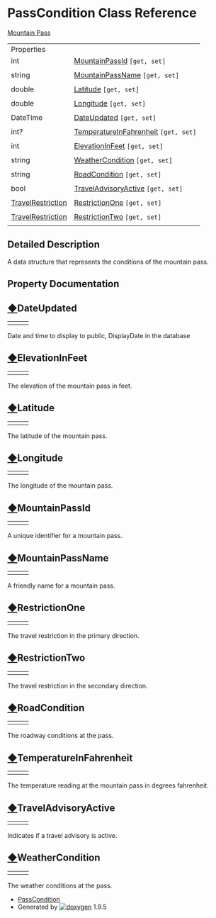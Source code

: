 # PassCondition Class Reference

[Mountain Pass](group___mountain_pass.html)

|  |  |
| --- | --- |
| Properties | |
| int | [MountainPassId](class_pass_condition.html#a421d3b9b2bccb7564a2c3a3f07274724) `[get, set]` |
|  | |
| string | [MountainPassName](class_pass_condition.html#a299502ae9aa375e427203b286097057e) `[get, set]` |
|  | |
| double | [Latitude](class_pass_condition.html#a7c3f14a6f6450e3181d15f33bab90a23) `[get, set]` |
|  | |
| double | [Longitude](class_pass_condition.html#a6219d076082503368746e52418507e00) `[get, set]` |
|  | |
| DateTime | [DateUpdated](class_pass_condition.html#a5013a0c3ef8365d24bb0396769b7625e) `[get, set]` |
|  | |
| int? | [TemperatureInFahrenheit](class_pass_condition.html#a6f9f33208153f2792aaa3ad63940830e) `[get, set]` |
|  | |
| int | [ElevationInFeet](class_pass_condition.html#a36a2ab9779353e110e6cb8240814d9e1) `[get, set]` |
|  | |
| string | [WeatherCondition](class_pass_condition.html#a21eeb2950336898277880bc5d05fd2ab) `[get, set]` |
|  | |
| string | [RoadCondition](class_pass_condition.html#a68608dbc2bc5a6d85da2b6d001235092) `[get, set]` |
|  | |
| bool | [TravelAdvisoryActive](class_pass_condition.html#aedcc7b6918a46162595e5544e3c92b16) `[get, set]` |
|  | |
| [TravelRestriction](class_travel_restriction.html) | [RestrictionOne](class_pass_condition.html#aa531b2fa28bec23b1918531a29f42ff2) `[get, set]` |
|  | |
| [TravelRestriction](class_travel_restriction.html) | [RestrictionTwo](class_pass_condition.html#a93d23d08dab6b854863f529ddcccbfa1) `[get, set]` |
|  | |

## Detailed Description

A data structure that represents the conditions of the mountain pass.

## Property Documentation

## [◆](#a5013a0c3ef8365d24bb0396769b7625e)DateUpdated

|  |  |  |
| --- | --- | --- |
| |  | | --- | | DateTime PassCondition.DateUpdated | | getset |

Date and time to display to public, DisplayDate in the database

## [◆](#a36a2ab9779353e110e6cb8240814d9e1)ElevationInFeet

|  |  |  |
| --- | --- | --- |
| |  | | --- | | int PassCondition.ElevationInFeet | | getset |

The elevation of the mountain pass in feet.

## [◆](#a7c3f14a6f6450e3181d15f33bab90a23)Latitude

|  |  |  |
| --- | --- | --- |
| |  | | --- | | double PassCondition.Latitude | | getset |

The latitude of the mountain pass.

## [◆](#a6219d076082503368746e52418507e00)Longitude

|  |  |  |
| --- | --- | --- |
| |  | | --- | | double PassCondition.Longitude | | getset |

The longitude of the mountain pass.

## [◆](#a421d3b9b2bccb7564a2c3a3f07274724)MountainPassId

|  |  |  |
| --- | --- | --- |
| |  | | --- | | int PassCondition.MountainPassId | | getset |

A unique identifier for a mountain pass.

## [◆](#a299502ae9aa375e427203b286097057e)MountainPassName

|  |  |  |
| --- | --- | --- |
| |  | | --- | | string PassCondition.MountainPassName | | getset |

A friendly name for a mountain pass.

## [◆](#aa531b2fa28bec23b1918531a29f42ff2)RestrictionOne

|  |  |  |
| --- | --- | --- |
| |  | | --- | | [TravelRestriction](class_travel_restriction.html) PassCondition.RestrictionOne | | getset |

The travel restriction in the primary direction.

## [◆](#a93d23d08dab6b854863f529ddcccbfa1)RestrictionTwo

|  |  |  |
| --- | --- | --- |
| |  | | --- | | [TravelRestriction](class_travel_restriction.html) PassCondition.RestrictionTwo | | getset |

The travel restriction in the secondary direction.

## [◆](#a68608dbc2bc5a6d85da2b6d001235092)RoadCondition

|  |  |  |
| --- | --- | --- |
| |  | | --- | | string PassCondition.RoadCondition | | getset |

The roadway conditions at the pass.

## [◆](#a6f9f33208153f2792aaa3ad63940830e)TemperatureInFahrenheit

|  |  |  |
| --- | --- | --- |
| |  | | --- | | int? PassCondition.TemperatureInFahrenheit | | getset |

The temperature reading at the mountain pass in degrees fahrenheit.

## [◆](#aedcc7b6918a46162595e5544e3c92b16)TravelAdvisoryActive

|  |  |  |
| --- | --- | --- |
| |  | | --- | | bool PassCondition.TravelAdvisoryActive | | getset |

Indicates if a travel advisory is active.

## [◆](#a21eeb2950336898277880bc5d05fd2ab)WeatherCondition

|  |  |  |
| --- | --- | --- |
| |  | | --- | | string PassCondition.WeatherCondition | | getset |

The weather conditions at the pass.

* [PassCondition](class_pass_condition.html)
* Generated by [![doxygen](doxygen.svg)](https://www.doxygen.org/index.html) 1.9.5


